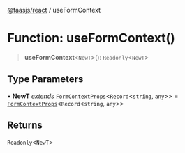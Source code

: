 [@faasjs/react](../README.md) / useFormContext

# Function: useFormContext()

> **useFormContext**\<`NewT`\>(): `Readonly`\<`NewT`\>

## Type Parameters

• **NewT** *extends* [`FormContextProps`](../type-aliases/FormContextProps.md)\<`Record`\<`string`, `any`\>\> = [`FormContextProps`](../type-aliases/FormContextProps.md)\<`Record`\<`string`, `any`\>\>

## Returns

`Readonly`\<`NewT`\>
